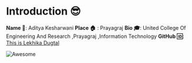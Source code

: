# Introduction :sunglasses:
**Name :name_badge:**:  Aditya Kesharwani
**Place :house:** : Prayagraj
**Bio :mortar_board:**: United College Of Engineering And Research ,Prayagraj ,Information Technology
**GitHub :id:**: [This is Lekhika Dugtal](https://github.com/Aditya11-code)  

![Awesome](https://awesome.re/badge.svg)

